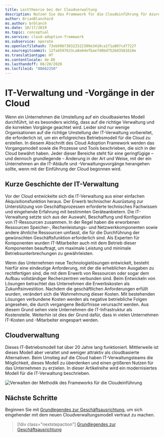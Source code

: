 ```yaml
---
title: Leittheorie bei der Cloudverwaltung
description: Nutzen Sie das Framework für die Cloudeinführung für Azure, um sich mit dem Vorgangsmodell sowie den Prozesse und Tools vertraut zu machen, die sich in der Cloud bewährt haben.
author: BrianBlanchard
ms.author: brblanch
ms.date: 10/17/2019
ms.topic: conceptual
ms.service: cloud-adoption-framework
ms.subservice: operate
ms.openlocfilehash: 73eb996730322522309e3410ca1f1a807cd7722f
ms.sourcegitcommit: 12fa4597633ca8e04efbae7d0bd7526d3581618e
ms.translationtype: HT
ms.contentlocale: de-DE
ms.lasthandoff: 08/20/2020
ms.locfileid: "88662250"
---
```

# <a name="it-management-and-operations-in-the-cloud"></a>IT-Verwaltung und -Vorgänge in der Cloud

Wenn ein Unternehmen die Umstellung auf ein cloudbasiertes Modell durchführt, ist es besonders wichtig, dass auf die richtige Verwaltung und die korrekten Vorgänge geachtet wird. Leider sind nur wenige Organisationen auf die richtige Umstellung der IT-Verwaltung vorbereitet, die erforderlich ist, um ein erfolgreiches Betriebsmodell für die Cloud zu erstellen. In diesem Abschnitt des Cloud Adoption Framework werden das Vorgangsmodell sowie die Prozesse und Tools beschrieben, die sich in der Cloud bewährt haben. Jeder dieser Bereiche steht für eine geringfügige – und dennoch grundlegende – Änderung in der Art und Weise, mit der ein Unternehmen an die IT-Abläufe und -Verwaltungsvorgänge herangehen sollte, wenn mit der Einführung der Cloud begonnen wird.

## <a name="brief-history-of-it-management"></a>Kurze Geschichte der IT-Verwaltung

Vor der Cloud entwickelte sich die IT-Verwaltung aus einer einfachen Akquisitionsfunktion heraus. Der Erwerb technischer Ausrüstung zur Unterstützung von Geschäftsprozessen erforderte technisches Fachwissen und eingehende Erfahrung mit bestimmten Geräteanbietern. Die IT-Verwaltung setzte sich aus der Auswahl, Beschaffung und Konfiguration von IT-Ressourcen zusammen. In der Regel haben die erworbenen Ressourcen Speicher-, Rechenleistungs- und Netzwerkkomponenten sowie andere ähnliche Ressourcen umfasst, die für die Durchführung der gewünschten Geschäftsfunktion erforderlich sind. Als Experten für Komponenten wurden IT-Mitarbeiter auch mit dem Betrieb dieser Komponenten beauftragt, um maximale Leistung und minimale Betriebsunterbrechungen zu gewährleisten.

Wenn das Unternehmen neue Technologielösungen entwickelt, besteht hierfür eine eindeutige Anforderung, mit der die erheblichen Ausgaben zu rechtfertigen sind, die mit dem Erwerb von Ressourcen oder sogar dem Aufbau vollständiger Rechenzentren verbunden sind. Beim Entwickeln von Lösungen betrachtet das Unternehmen die Erwerbskosten als Zukunftsinvestition. Nachdem die geschäftlichen Anforderungen erfüllt wurden, verändert sich die Wahrnehmung dieser Kosten. Mit bestehenden Lösungen verbundene Kosten werden als negative betriebliche Folgen angesehen, die durch vergangene Bedürfnisse verursacht werden. Aus diesem Grund sehen viele Unternehmen die IT-Infrastruktur als Kostenstelle. Weiterhin ist dies der Grund dafür, dass in vielen Unternehmen IT-Kosten und -Mitarbeiter eingespart werden.

## <a name="cloud-management"></a>Cloudverwaltung

Dieses IT-Betriebsmodell hat über 20 Jahre lang funktioniert. Mittlerweile ist dieses Modell aber veraltet und weniger attraktiv als cloudbasierte Alternativen. Beim Umstieg auf die Cloud haben IT-Verwaltungsteams die Möglichkeit, dieses Modell zu überdenken und einen größeren Nutzen für das Unternehmen zu erzielen. In dieser Artikelreihe wird ein modernisiertes Modell für die IT-Verwaltung beschrieben.

<!-- cSpell:ignore caf -->

![Verwalten der Methodik des Frameworks für die Cloudeinführung](../../_images/manage/caf-manage.png)

## <a name="next-steps"></a>Nächste Schritte

Beginnen Sie mit [Grundlegendes zur Geschäftsausrichtung](./business-alignment.md), um sich eingehender mit dem neuen Cloudverwaltungsmodell vertraut zu machen.

> [!div class="nextstepaction"]
> [Grundlegendes zur Geschäftsausrichtung](./business-alignment.md)
